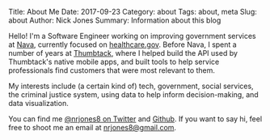 Title: About Me
Date: 2017-09-23
Category: about
Tags: about, meta
Slug: about
Author: Nick Jones
Summary: Information about this blog

Hello! I'm a Software Engineer working on improving government services at [Nava](https://navapbc.com),
currently focused on [healthcare.gov](https://www.healthcare.gov). Before Nava, I spent a number of
years at [Thumbtack](https://www.thumbtack.com), where I helped build the API used by Thumbtack's
native mobile apps, and built tools to help service professionals find customers that were most
relevant to them.

My interests include (a certain kind of) tech, government, social services, the criminal justice
system, using data to help inform decision-making, and data visualization.

You can find me [@nrjones8 on Twitter](https://twitter.com/nrjones8) and [Github](https://github.com/nrjones8).
If you want to say hi, feel free to shoot me an email at nrjones8@gmail.com.

